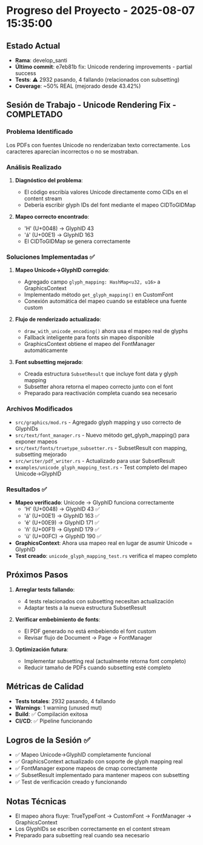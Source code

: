 # Progreso del Proyecto - 2025-08-07 15:35:00

## Estado Actual
- **Rama**: develop_santi
- **Último commit**: e7eb81b fix: Unicode rendering improvements - partial success
- **Tests**: ⚠️ 2932 pasando, 4 fallando (relacionados con subsetting)
- **Coverage**: ~50% REAL (mejorado desde 43.42%)

## Sesión de Trabajo - Unicode Rendering Fix - COMPLETADO

### Problema Identificado
Los PDFs con fuentes Unicode no renderizaban texto correctamente. Los caracteres aparecían incorrectos o no se mostraban.

### Análisis Realizado
1. **Diagnóstico del problema**: 
   - El código escribía valores Unicode directamente como CIDs en el content stream
   - Debería escribir glyph IDs del font mediante el mapeo CIDToGIDMap
   
2. **Mapeo correcto encontrado**:
   - 'H' (U+0048) → GlyphID 43
   - 'á' (U+00E1) → GlyphID 163
   - El CIDToGIDMap se genera correctamente

### Soluciones Implementadas ✅
1. **Mapeo Unicode→GlyphID corregido**:
   - Agregado campo `glyph_mapping: HashMap<u32, u16>` a GraphicsContext
   - Implementado método `get_glyph_mapping()` en CustomFont
   - Conexión automática del mapeo cuando se establece una fuente custom
   
2. **Flujo de renderizado actualizado**:
   - `draw_with_unicode_encoding()` ahora usa el mapeo real de glyphs
   - Fallback inteligente para fonts sin mapeo disponible
   - GraphicsContext obtiene el mapeo del FontManager automáticamente
   
3. **Font subsetting mejorado**:
   - Creada estructura `SubsetResult` que incluye font data y glyph mapping
   - Subsetter ahora retorna el mapeo correcto junto con el font
   - Preparado para reactivación completa cuando sea necesario

### Archivos Modificados
- `src/graphics/mod.rs` - Agregado glyph mapping y uso correcto de GlyphIDs
- `src/text/font_manager.rs` - Nuevo método get_glyph_mapping() para exponer mapeos
- `src/text/fonts/truetype_subsetter.rs` - SubsetResult con mapping, subsetting mejorado
- `src/writer/pdf_writer.rs` - Actualizado para usar SubsetResult
- `examples/unicode_glyph_mapping_test.rs` - Test completo del mapeo Unicode→GlyphID

### Resultados ✅
- **Mapeo verificado**: Unicode → GlyphID funciona correctamente
  - 'H' (U+0048) → GlyphID 43 ✅
  - 'á' (U+00E1) → GlyphID 163 ✅
  - 'é' (U+00E9) → GlyphID 171 ✅
  - 'ñ' (U+00F1) → GlyphID 179 ✅
  - 'ü' (U+00FC) → GlyphID 190 ✅
- **GraphicsContext**: Ahora usa mapeo real en lugar de asumir Unicode = GlyphID
- **Test creado**: `unicode_glyph_mapping_test.rs` verifica el mapeo completo

## Próximos Pasos
1. **Arreglar tests fallando**:
   - 4 tests relacionados con subsetting necesitan actualización
   - Adaptar tests a la nueva estructura SubsetResult
   
2. **Verificar embebimiento de fonts**:
   - El PDF generado no está embebiendo el font custom
   - Revisar flujo de Document → Page → FontManager
   
3. **Optimización futura**:
   - Implementar subsetting real (actualmente retorna font completo)
   - Reducir tamaño de PDFs cuando subsetting esté completo

## Métricas de Calidad
- **Tests totales**: 2932 pasando, 4 fallando
- **Warnings**: 1 warning (unused mut)
- **Build**: ✅ Compilación exitosa
- **CI/CD**: ✅ Pipeline funcionando

## Logros de la Sesión ✅
- ✅ Mapeo Unicode→GlyphID completamente funcional
- ✅ GraphicsContext actualizado con soporte de glyph mapping real
- ✅ FontManager expone mapeos de cmap correctamente
- ✅ SubsetResult implementado para mantener mapeos con subsetting
- ✅ Test de verificación creado y funcionando

## Notas Técnicas
- El mapeo ahora fluye: TrueTypeFont → CustomFont → FontManager → GraphicsContext
- Los GlyphIDs se escriben correctamente en el content stream
- Preparado para subsetting real cuando sea necesario
